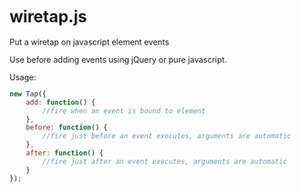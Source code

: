 # wiretap.js
Put a wiretap on javascript element events

Use before adding events using jQuery or pure javascript.

Usage:
```javascript
new Tap({
	add: function() {
		//fire when an event is bound to element
	},
	before: function() {
		//fire just before an event executes, arguments are automatic
	},
	after: function() {
		//fire just after an event executes, arguments are automatic
	}
});
```

